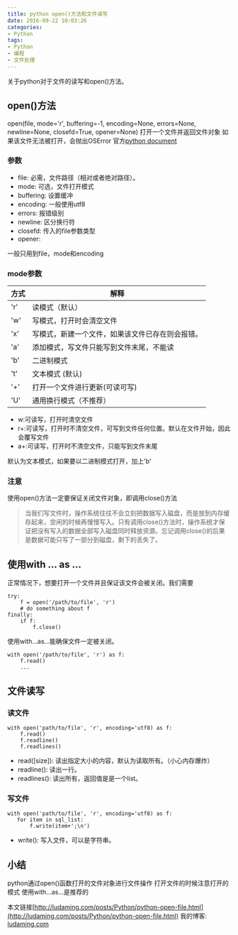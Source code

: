 ```yaml
---
title: python open()方法和文件读写
date: 2016-09-22 10:03:26
categories:
- Python
tags:
- Python
- 编程
- 文件处理
---
```


关于python对于文件的读写和open()方法。
<!-- more -->


## open()方法
open(file, mode='r', buffering=-1, encoding=None, errors=None, newline=None, closefd=True, opener=None)
打开一个文件并返回文件对象
如果该文件无法被打开，会抛出OSError
官方[python document](https://docs.python.org/3/library/functions.html?highlight=open#open)

### 参数
- file: 必需，文件路径（相对或者绝对路径）。
- mode: 可选，文件打开模式
- buffering: 设置缓冲
- encoding: 一般使用utf8
- errors: 报错级别
- newline: 区分换行符
- closefd: 传入的file参数类型
- opener:

一般只用到file，mode和encoding


### mode参数
|方式|解释|
|----|----|
|'r'     |读模式（默认）|
|'w'   | 写模式，打开时会清空文件|
|'x'   |  写模式，新建一个文件，如果该文件已存在则会报错。|
|'a'  |   添加模式，写文件只能写到文件末尾，不能读|
|'b' |    二进制模式|
|'t' |    文本模式 (默认)|
|'+' |    打开一个文件进行更新(可读可写)|
|'U'|     通用换行模式（不推荐）|

- w:可读写，打开时清空文件
- r+:可读写，打开时不清空文件，可写到文件任何位置。默认在文件开始，因此会覆写文件
- a+:可读写，打开时不清空文件，只能写到文件末尾

默认为文本模式，如果要以二进制模式打开，加上'b'

### 注意
使用open()方法一定要保证关闭文件对象，即调用close()方法
>当我们写文件时，操作系统往往不会立刻把数据写入磁盘，而是放到内存缓存起来，空闲的时候再慢慢写入。只有调用close()方法时，操作系统才保证把没有写入的数据全部写入磁盘同时释放资源。忘记调用close()的后果是数据可能只写了一部分到磁盘，剩下的丢失了。


## 使用with ... as ...
正常情况下，想要打开一个文件并且保证该文件会被关闭。我们需要
```
try:
    f = open('/path/to/file', 'r')
    # do something about f
finally:
    if f:
        f.close()
```
使用with...as...能确保文件一定被关闭。
```
with open('/path/to/file', 'r') as f:
    f.read()
    ...
```


## 文件读写

### 读文件
```
with open('path/to/file', 'r', encoding='utf8) as f:
    f.read()
    f.readline()
    f.readlines()
```
- read([size]): 读出指定大小的内容，默认为读取所有。（小心内存爆炸）
- readline(): 读出一行。
- readlines(): 读出所有，返回值是是一个list。


### 写文件
```
with open('path/to/file', 'r', encoding='utf8) as f:    
   for item in sql_list:
       f.write(item+';\n')
```
- write(): 写入文件，可以是字符串。


## 小结
python通过open()函数打开的文件对象进行文件操作
打开文件的时候注意打开的模式
使用with...as...是推荐的


本文链接[http://ludaming.com/posts/Python/python-open-file.html](http://ludaming.com/posts/Python/python-open-file.html)
我的博客: [ludaming.com](http://ludaming.com)
